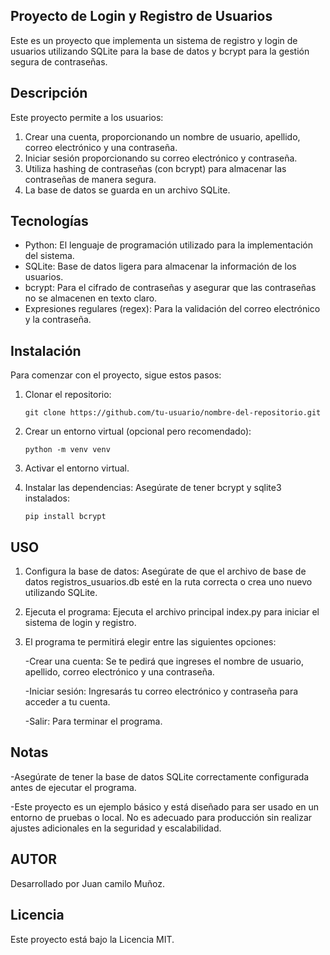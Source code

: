 ## Proyecto de Login y Registro de Usuarios

Este es un proyecto que implementa un sistema de registro y login de usuarios utilizando SQLite para la base de datos y bcrypt para la gestión segura de contraseñas.

## Descripción

Este proyecto permite a los usuarios:
1. Crear una cuenta, proporcionando un nombre de usuario, apellido, correo electrónico y una contraseña.
2. Iniciar sesión proporcionando su correo electrónico y contraseña.
3. Utiliza hashing de contraseñas (con bcrypt) para almacenar las contraseñas de manera segura.
4. La base de datos se guarda en un archivo SQLite.

## Tecnologías

- Python: El lenguaje de programación utilizado para la implementación del sistema.
- SQLite: Base de datos ligera para almacenar la información de los usuarios.
- bcrypt: Para el cifrado de contraseñas y asegurar que las contraseñas no se almacenen en texto claro.
- Expresiones regulares (regex): Para la validación del correo electrónico y la contraseña.

## Instalación

Para comenzar con el proyecto, sigue estos pasos:
1. Clonar el repositorio:

       git clone https://github.com/tu-usuario/nombre-del-repositorio.git

2. Crear un entorno virtual (opcional pero recomendado):

       python -m venv venv

3. Activar el entorno virtual.
4. Instalar las dependencias: Asegúrate de tener bcrypt y sqlite3 instalados:

       pip install bcrypt

## USO

1.  Configura la base de datos: Asegúrate de que el archivo de base de datos registros_usuarios.db esté en la ruta correcta 
     o crea uno nuevo utilizando SQLite.
   
2.  Ejecuta el programa: Ejecuta el archivo principal index.py para iniciar el sistema de login y registro.
   
3.  El programa te permitirá elegir entre las siguientes opciones:
   
      -Crear una cuenta: Se te pedirá que ingreses el nombre de usuario, apellido, correo electrónico y una contraseña.
    
      -Iniciar sesión: Ingresarás tu correo electrónico y contraseña para acceder a tu cuenta.
    
      -Salir: Para terminar el programa.

## Notas

  -Asegúrate de tener la base de datos SQLite correctamente configurada antes de ejecutar el programa.
  
  -Este proyecto es un ejemplo básico y está diseñado para ser usado en un entorno de pruebas o local. No es adecuado para      producción sin realizar ajustes adicionales en la seguridad y escalabilidad.

## AUTOR

  Desarrollado por Juan camilo Muñoz.

## Licencia

  Este proyecto está bajo la Licencia MIT.


